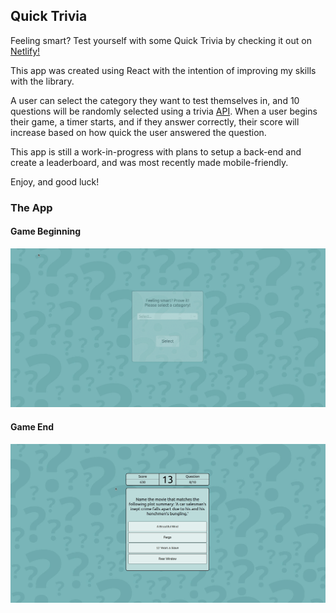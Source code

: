 ## Quick Trivia

Feeling smart? Test yourself with some Quick Trivia by checking it out on [Netlify!](https://quick-trivia-game.netlify.app/)

This app was created using React with the intention of improving my skills with the library. 

A user can select the category they want to test themselves in, and 10 questions will be randomly selected using a trivia [API](https://rapidapi.com/willrfry/api/trivia8/). When a user begins their game, a timer starts, and if they answer correctly, their score will increase based on how quick the user answered the question.

This app is still a work-in-progress with plans to setup a back-end and create a leaderboard, and was most recently made mobile-friendly.

Enjoy, and good luck!

### The App

#### Game Beginning
![](./trivia1.gif)

#### Game End
![](./trivia2.gif)

